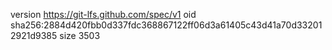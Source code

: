 version https://git-lfs.github.com/spec/v1
oid sha256:2884d420fbb0d337fdc368867122ff06d3a61405c43d41a70d332012921d9385
size 3503
